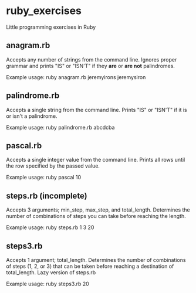 # ruby_exercises
Little programming exercises in Ruby

## anagram.rb
Accepts any number of strings from the command line. Ignores proper grammar and prints "IS" or "ISN'T" if they __are__ or __are not__ palindromes.

Example usage: ruby anagram.rb jeremyirons jeremysiron

## palindrome.rb
Accepts a single string from the command line. Prints "IS" or "ISN'T" if it is or isn't a palindrome.

Example usage: ruby palindrome.rb abcdcba

## pascal.rb
Accepts a single integer value from the command line. Prints all rows until the row specified by the passed value.

Example usage: ruby pascal 10

## steps.rb (incomplete)
Accepts 3 arguments; min_step, max_step, and total_length. Determines the number of combinations of steps you can take before reaching the length.

Example usage: ruby steps.rb 1 3 20

## steps3.rb
Accepts 1 argument; total_length. Determines the number of combinations of steps (1, 2, or 3) that can be taken before reaching a destination of total_length. Lazy version of steps.rb

Example usage: ruby steps3.rb 20
